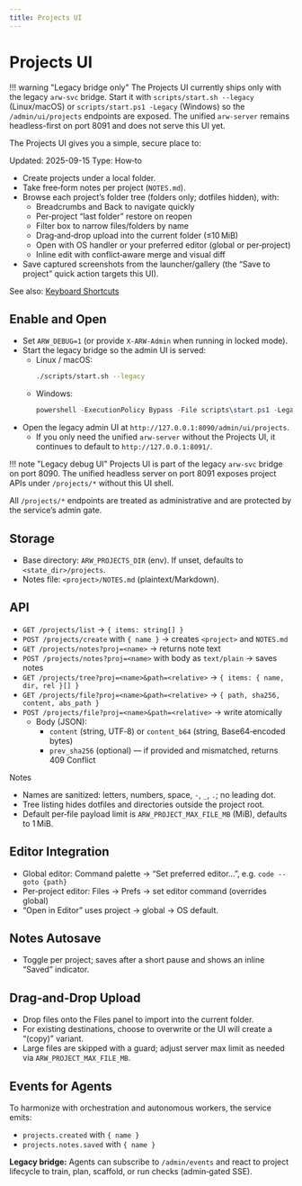 ```yaml
---
title: Projects UI
---
```


# Projects UI

!!! warning "Legacy bridge only"
    The Projects UI currently ships only with the legacy `arw-svc` bridge.
    Start it with `scripts/start.sh --legacy` (Linux/macOS) or
    `scripts/start.ps1 -Legacy` (Windows) so the `/admin/ui/projects`
    endpoints are exposed. The unified `arw-server` remains headless-first on
    port 8091 and does not serve this UI yet.

The Projects UI gives you a simple, secure place to:

Updated: 2025-09-15
Type: How‑to

- Create projects under a local folder.
- Take free‑form notes per project (`NOTES.md`).
- Browse each project’s folder tree (folders only; dotfiles hidden), with:
  - Breadcrumbs and Back to navigate quickly
  - Per‑project “last folder” restore on reopen
  - Filter box to narrow files/folders by name
  - Drag‑and‑drop upload into the current folder (≤10 MiB)
  - Open with OS handler or your preferred editor (global or per‑project)
  - Inline edit with conflict‑aware merge and visual diff
- Save captured screenshots from the launcher/gallery (the “Save to project” quick action targets this UI).

See also: [Keyboard Shortcuts](shortcuts.md)

## Enable and Open

- Set `ARW_DEBUG=1` (or provide `X-ARW-Admin` when running in locked mode).
- Start the legacy bridge so the admin UI is served:
  - Linux / macOS:
    ```bash
    ./scripts/start.sh --legacy
    ```
  - Windows:
    ```powershell
    powershell -ExecutionPolicy Bypass -File scripts\start.ps1 -Legacy
    ```
- Open the legacy admin UI at `http://127.0.0.1:8090/admin/ui/projects`.
  - If you only need the unified `arw-server` without the Projects UI, it
    continues to default to `http://127.0.0.1:8091/`.

!!! note "Legacy debug UI"
    Projects UI is part of the legacy `arw-svc` bridge on port 8090. The unified headless server on port 8091 exposes project APIs under `/projects/*` without this UI shell.

All `/projects/*` endpoints are treated as administrative and are protected by the service’s admin gate.

## Storage

- Base directory: `ARW_PROJECTS_DIR` (env). If unset, defaults to `<state_dir>/projects`.
- Notes file: `<project>/NOTES.md` (plaintext/Markdown).

## API

- `GET /projects/list` → `{ items: string[] }`
- `POST /projects/create` with `{ name }` → creates `<project>` and `NOTES.md`
- `GET /projects/notes?proj=<name>` → returns note text
- `POST /projects/notes?proj=<name>` with body as `text/plain` → saves notes
- `GET /projects/tree?proj=<name>&path=<relative>` → `{ items: { name, dir, rel }[] }`
- `GET /projects/file?proj=<name>&path=<relative>` → `{ path, sha256, content, abs_path }`
- `POST /projects/file?proj=<name>&path=<relative>` → write atomically
  - Body (JSON):
    - `content` (string, UTF‑8) or `content_b64` (string, Base64‑encoded bytes)
    - `prev_sha256` (optional) — if provided and mismatched, returns 409 Conflict

Notes

- Names are sanitized: letters, numbers, space, `-`, `_`, `.`; no leading dot.
- Tree listing hides dotfiles and directories outside the project root.
- Default per‑file payload limit is `ARW_PROJECT_MAX_FILE_MB` (MiB), defaults to 1 MiB.

## Editor Integration

- Global editor: Command palette → “Set preferred editor…”, e.g. `code --goto {path}`
- Per‑project editor: Files → Prefs → set editor command (overrides global)
- “Open in Editor” uses project → global → OS default.

## Notes Autosave

- Toggle per project; saves after a short pause and shows an inline “Saved” indicator.

## Drag‑and‑Drop Upload

- Drop files onto the Files panel to import into the current folder.
- For existing destinations, choose to overwrite or the UI will create a “(copy)” variant.
- Large files are skipped with a guard; adjust server max limit as needed via `ARW_PROJECT_MAX_FILE_MB`.

## Events for Agents

To harmonize with orchestration and autonomous workers, the service emits:

- `projects.created` with `{ name }`
- `projects.notes.saved` with `{ name }`

**Legacy bridge:** Agents can subscribe to `/admin/events` and react to project lifecycle to train, plan, scaffold, or run checks (admin‑gated SSE).
